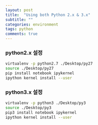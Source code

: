 ```yaml
---
layout: post
title:  "Using both Python 2.x & 3.x"
subtitle: ""
categories: environment
tags: python
comments: true
---
```



### python2.x 설정

```bash
virtualenv -p python2.7 ./Desktop/py27
source ./Desktop/py27
pip install notebook ipykernel
ipython kernel install --user
```


### python3.x 설정

```bash
virtualenv -p python3 ./Desktop/py3
source ./Desktop/py3
pip3 install notebook ipykernel
ipython kernel install --user
```
